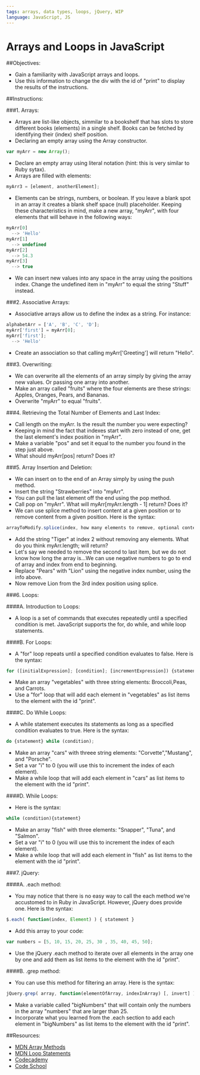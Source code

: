 ```yaml
---
tags: arrays, data types, loops, jQuery, WIP
language: JavaScript, JS
---
```


# Arrays and Loops in JavaScript

##Objectives:

*  Gain a familiarity with JavaScript arrays and loops.
*  Use this information to change the div with the id of "print" to display the results of the instructions.

##Instructions:

###1. Arrays:

*  Arrays are list-like objects, simmilar to a bookshelf that has slots to store different books (elements) in a single shelf. Books can be fetched by identifying their (index) shelf position.
*  Declaring an empty array using the Array constructor.
```javascript
var myArr = new Array();
```
*  Declare an empty array using literal notation (hint: this is very similar to Ruby sytax).
*  Arrays are filled with elements:
```javascript
myArr3 = [element, anotherElement];
```
*  Elements can be strings, numbers, or boolean. If you leave a blank spot in an array it creates a blank shelf space (null) placeholder. Keeping these characteristics in mind, make a new array, "myArr", with four elements that will behave in the following ways:
```javascript
myArr[0]
  --> 'Hello'
myArr[1]
  --> undefined
myArr[2]
  --> 54.3
myArr[3]
  --> true
```
*  We can insert new values into any space in the array using the positions index. Change the undefined item in "myArr" to equal the string "Stuff" instead.

###2. Associative Arrays:
*  Associative arrays allow us to define the index as a string. For instance:
```javascript
alphabetArr = ['A', 'B', 'C', 'D'];
myArr['first'] = myArr[0];
myArr['first'];
  --> 'Hello'
```
*  Create an association so that calling myArr['Greeting'] will return "Hello".

###3. Overwriting:
*  We can overwrite all the elements of an array simply by giving the array new values. Or passing one array into another.
*  Make an array called "fruits" where the four elements are these strings: Apples, Oranges, Pears, and Bananas.
*  Overwrite "myArr" to equal "fruits".

###4. Retrieving the Total Number of Elements and Last Index:
*  Call length on the myArr. Is the result the number you were expecting?
*  Keeping in mind the fact that indexes start with zero instead of one, get the last element's index position in "myArr".
*  Make a variable "pos" and set it equal to the number you found in the step just above.
*  What should myArr[pos] return? Does it?

###5. Array Insertion and Deletion:
*  We can insert on to the end of an Array simply by using the push method.
*  Insert the string "Strawberries" into "myArr".
*  You can pull the last element off the end using the pop method.
*  Call pop on "myArr". What will myArr[myArr.length - 1] return? Does it?
*  We can use splice method to insert content at a given position or to remove content from a given position. Here is the syntax:
```javascript
arrayToModify.splice(index, how many elements to remove, optional content to add);
```
*  Add the string "Tiger" at index 2 without removing any elements. What do you think myArr.length; will return?
*  Let's say we needed to remove the second to last item, but we do not know how long the array is...We can use negative numbers to go to end of array and index from end to beginning.
*  Replace "Pears" with "Lion" using the negative index number, using the info above.
*  Now remove Lion from the 3rd index position using splice.

###6. Loops:

####A. Introduction to Loops:
*  A loop is a set of commands that executes repeatedly until a specified condition is met. JavaScript supports the for, do while, and while loop statements.

####B. For Loops:
*  A "for" loop repeats until a specified condition evaluates to false. Here is the syntax:
```javascript
for ([initialExpression]; [condition]; [incrementExpression]) {statement}
```
*  Make an array "vegetables" with three string elements: Broccoli,Peas, and Carrots.
*  Use a "for" loop that will add each element in "vegetables" as list items to the element with the id "print".

####C. Do While Loops:
*  A while statement executes its statements as long as a specified condition evaluates to true. Here is the syntax:
```javascript
do {statement} while (condition);
```
*  Make an array "cars" with threee string elements: "Corvette","Mustang", and "Porsche".
*  Set a var "i" to 0 (you will use this to increment the index of each element).
*  Make a while loop that will add each element in "cars" as list items to the element with the id "print".

####D. While Loops:
*  Here is the syntax:
```javascript
while (condition){statement}
```
*  Make an array "fish" with three elements: "Snapper", "Tuna", and "Salmon".
*  Set a var "i" to 0 (you will use this to increment the index of each element).
*  Make a while loop that will add each element in "fish" as list items to the element with the id "print".

###7. jQuery:

####A. .each method:
*  You may notice that there is no easy way to call the each method we're accustomed to in Ruby in JavaScript. However, jQuery does provide one. Here is the syntax:
```javascript
$.each( function(index, Element) ) { statement }
```
*  Add this array to your code:
```javascript
var numbers = [5, 10, 15, 20, 25, 30 , 35, 40, 45, 50];
```
*  Use the jQuery .each method to iterate over all elements in the array one by one and add them as list items to the element with the id "print".

####B. .grep method:
*  You can use this method for filtering an array. Here is the syntax:
```javascript
jQuery.grep( array, function(elementOfArray, indexInArray) [, invert] )
``` 
*  Make a variable called "bigNumbers" that will contain only the numbers in the array "numbers" that are larger than 25.
*  Incorporate what you learned from the .each section to add each element in "bigNumbers" as list items to the element with the id "print".

##Resources:
* [MDN Array Methods](https://developer.mozilla.org/en-US/docs/JavaScript/Reference/Global_Objects/Array)
* [MDN Loop Statements](https://developer.mozilla.org/en-US/docs/JavaScript/Guide/Statements)
* [Codecademy](http://www.codecademy.com/tracks/javascript)
* [Code School](https://www.codeschool.com/paths/javascript)
